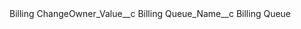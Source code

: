 <?xml version="1.0" encoding="UTF-8"?>
<CustomMetadata xmlns="http://soap.sforce.com/2006/04/metadata" xmlns:xsi="http://www.w3.org/2001/XMLSchema-instance" xmlns:xsd="http://www.w3.org/2001/XMLSchema">
    <label>Billing</label>
    <values>
        <field>ChangeOwner_Value__c</field>
        <value xsi:type="xsd:string">Billing</value>
    </values>
    <values>
        <field>Queue_Name__c</field>
        <value xsi:type="xsd:string">Billing Queue</value>
    </values>
</CustomMetadata>

